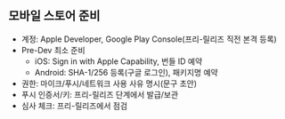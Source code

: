 ## 모바일 스토어 준비

- 계정: Apple Developer, Google Play Console(프리-릴리즈 직전 본격 등록)
- Pre-Dev 최소 준비
  - iOS: Sign in with Apple Capability, 번들 ID 예약
  - Android: SHA-1/256 등록(구글 로그인), 패키지명 예약
- 권한: 마이크/푸시/네트워크 사용 사유 명시(문구 초안)
- 푸시 인증서/키: 프리-릴리즈 단계에서 발급/보관
- 심사 체크: 프리-릴리즈에서 점검
